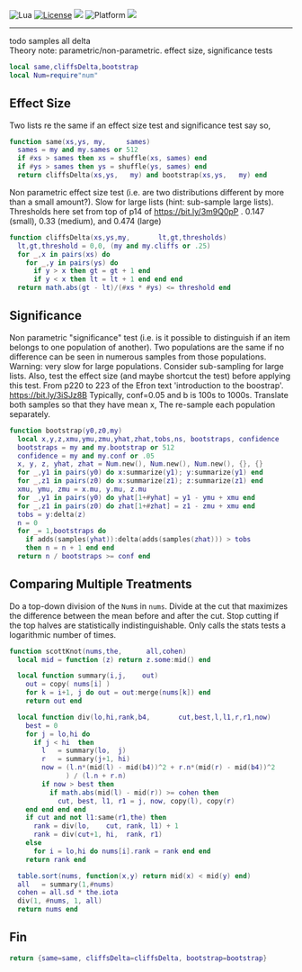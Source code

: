 
<img alt="Lua" src="https://img.shields.io/badge/lua-v5.4-blue">&nbsp;<a 
href="https://github.com/timm/keys/blob/master/LICENSE.md"><img
alt="License" src="https://img.shields.io/badge/license-unlicense-red"></a> <img
src="https://img.shields.io/badge/purpose-ai%20,%20se-blueviolet"> <img
alt="Platform" src="https://img.shields.io/badge/platform-osx%20,%20linux-lightgrey"> <a
href="https://github.com/timm/keys/actions"><img
src="https://github.com/timm/keys/actions/workflows/unit-test.yml/badge.svg"></a>

<hr>

todo samples all delta     
Theory note: parametric/non-parametric. effect size, significance tests

```lua
local same,cliffsDelta,bootstrap
local Num=require"num"
```
## Effect Size 
Two lists re the same if an effect size test and significance test say so,

```lua
function same(xs,ys, my,     sames)
  sames = my and my.sames or 512
  if #xs > sames then xs = shuffle(xs, sames) end
  if #ys > sames then ys = shuffle(ys, sames) end
  return cliffsDelta(xs,ys,   my) and bootstrap(xs,ys,   my) end
```
Non parametric effect size test (i.e. are two distributions
different by more than a small amount?). Slow for large lists
(hint: sub-sample large lists).  Thresholds here set from
top of p14 of  https://bit.ly/3m9Q0pP .  0.147 (small), 0.33
(medium), and 0.474 (large)

```lua
function cliffsDelta(xs,ys,my,       lt,gt,thresholds)
  lt,gt,threshold = 0,0, (my and my.cliffs or .25)
  for _,x in pairs(xs) do
    for _,y in pairs(ys) do
      if y > x then gt = gt + 1 end
      if y < x then lt = lt + 1 end end end
  return math.abs(gt - lt)/(#xs * #ys) <= threshold end
```
## Significance
Non parametric "significance"  test (i.e. is it possible to
distinguish if an item belongs to one population of
another).  Two populations are the same if no difference can be
seen in numerous samples from those populations.
Warning: very
slow for large populations. Consider sub-sampling  for large
lists. Also, test the effect size (and maybe shortcut the
test) before applying  this test.  From p220 to 223 of the
Efron text  'introduction to the boostrap'.
https://bit.ly/3iSJz8B Typically, conf=0.05 and b is 100s to
1000s.
Translate both samples so that they have mean x, 
The re-sample each population separately.

```lua
function bootstrap(y0,z0,my)
  local x,y,z,xmu,ymu,zmu,yhat,zhat,tobs,ns, bootstraps, confidence
  bootstraps = my and my.bootstrap or 512
  confidence = my and my.conf or .05
  x, y, z, yhat, zhat = Num.new(), Num.new(), Num.new(), {}, {}
  for _,y1 in pairs(y0) do x:summarize(y1); y:summarize(y1) end
  for _,z1 in pairs(z0) do x:summarize(z1); z:summarize(z1) end
  xmu, ymu, zmu = x.mu, y.mu, z.mu
  for _,y1 in pairs(y0) do yhat[1+#yhat] = y1 - ymu + xmu end
  for _,z1 in pairs(z0) do zhat[1+#zhat] = z1 - zmu + xmu end
  tobs = y:delta(z)
  n = 0
  for _= 1,bootstraps do
    if adds(samples(yhat)):delta(adds(samples(zhat))) > tobs 
    then n = n + 1 end end
  return n / bootstraps >= conf end
```
## Comparing Multiple Treatments
Do a top-down division of the `Num`s  in `nums`.
Divide  at the cut that maximizes  the  difference between
 the  mean before and  after the cut. Stop cutting if
the top halves are statistically indistinguishable. 
Only calls the stats tests a logarithmic number of times.

```lua
function scottKnot(nums,the,      all,cohen)
  local mid = function (z) return z.some:mid() end

  local function summary(i,j,    out)
    out = copy( nums[i] )
    for k = i+1, j do out = out:merge(nums[k]) end
    return out end 

  local function div(lo,hi,rank,b4,       cut,best,l,l1,r,r1,now)
    best = 0
    for j = lo,hi do
      if j < hi  then
        l   = summary(lo,  j)
        r   = summary(j+1, hi)
        now = (l.n*(mid(l) - mid(b4))^2 + r.n*(mid(r) - mid(b4))^2
              ) / (l.n + r.n)
        if now > best then
          if math.abs(mid(l) - mid(r)) >= cohen then
            cut, best, l1, r1 = j, now, copy(l), copy(r) 
    end end end end
    if cut and not l1:same(r1,the) then
      rank = div(lo,    cut, rank, l1) + 1
      rank = div(cut+1, hi,  rank, r1) 
    else
      for i = lo,hi do nums[i].rank = rank end end
    return rank end 

  table.sort(nums, function(x,y) return mid(x) < mid(y) end)
  all   = summary(1,#nums)
  cohen = all.sd * the.iota
  div(1, #nums, 1, all)
  return nums end
```
## Fin

```lua
return {same=same, cliffsDelta=cliffsDelta, bootstrap=bootstrap} 
```

